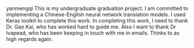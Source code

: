 yanmengqi
This is my undergraduate graduation project. 
I am committed to implementing a Chinese-English neural network translation models. 
I used Keras toolkit to complete this work. 
In completing this work, I need to thank Dr. Gao Kai, who has worked hard to guide me. 
Also I want to thank Dr Ivapead, who has been keeping in touch with me in emails. 
Thinks to as high regards again. 
